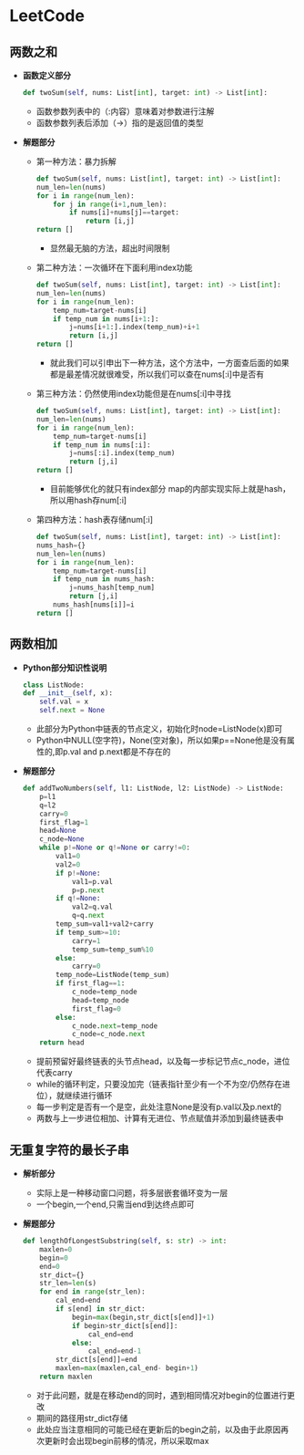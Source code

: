 # LeetCode
## 两数之和
* **函数定义部分**
    
    ```Python
    def twoSum(self, nums: List[int], target: int) -> List[int]:
    ```
    * 函数参数列表中的（:内容）意味着对参数进行注解
    * 函数参数列表后添加（->）指的是返回值的类型

* **解题部分**
    * 第一种方法：暴力拆解

        ```Python
        def twoSum(self, nums: List[int], target: int) -> List[int]:
        num_len=len(nums)
        for i in range(num_len):
            for j in range(i+1,num_len):
                if nums[i]+nums[j]==target:
                    return [i,j]
        return []
        ```
        * 显然最无脑的方法，超出时间限制
    * 第二种方法：一次循环在下面利用index功能

        ```Python
        def twoSum(self, nums: List[int], target: int) -> List[int]:
        num_len=len(nums)
        for i in range(num_len):
            temp_num=target-nums[i]
            if temp_num in nums[i+1:]:
                j=nums[i+1:].index(temp_num)+i+1
                return [i,j]
        return []
        ```
        * 就此我们可以引申出下一种方法，这个方法中，一方面查后面的如果都是最差情况就很难受，所以我们可以查在nums[:i]中是否有
    * 第三种方法：仍然使用index功能但是在nums[:i]中寻找
        
        ```Python
        def twoSum(self, nums: List[int], target: int) -> List[int]:
        num_len=len(nums)
        for i in range(num_len):
            temp_num=target-nums[i]
            if temp_num in nums[:i]:
                j=nums[:i].index(temp_num)
                return [j,i]
        return []
        ```
        * 目前能够优化的就只有index部分 map的内部实现实际上就是hash，所以用hash存num[:i]
    * 第四种方法：hash表存储num[:i]

        ```Python
        def twoSum(self, nums: List[int], target: int) -> List[int]:
        nums_hash={}
        num_len=len(nums)
        for i in range(num_len):
            temp_num=target-nums[i]
            if temp_num in nums_hash:
                j=nums_hash[temp_num]
                return [j,i]
            nums_hash[nums[i]]=i
        return []
        ```
## 两数相加
* **Python部分知识性说明**

    ```Python
    class ListNode:
    def __init__(self, x):
        self.val = x
        self.next = None
    ```
    * 此部分为Python中链表的节点定义，初始化时node=ListNode(x)即可
    * Python中NULL(空字符)，None(空对象)，所以如果p==None他是没有属性的,即p.val and p.next都是不存在的
* **解题部分**

    ```Python
    def addTwoNumbers(self, l1: ListNode, l2: ListNode) -> ListNode:
        p=l1
        q=l2
        carry=0
        first_flag=1
        head=None
        c_node=None
        while p!=None or q!=None or carry!=0:
            val1=0
            val2=0
            if p!=None:
                val1=p.val
                p=p.next
            if q!=None:
                val2=q.val
                q=q.next
            temp_sum=val1+val2+carry
            if temp_sum>=10:
                carry=1
                temp_sum=temp_sum%10
            else:
                carry=0
            temp_node=ListNode(temp_sum)
            if first_flag==1:
                c_node=temp_node
                head=temp_node
                first_flag=0
            else:
                c_node.next=temp_node
                c_node=c_node.next
        return head
    ```
    * 提前预留好最终链表的头节点head，以及每一步标记节点c_node，进位代表carry
    * while的循环判定，只要没加完（链表指针至少有一个不为空/仍然存在进位），就继续进行循环
    * 每一步判定是否有一个是空，此处注意None是没有p.val以及p.next的
    * 两数与上一步进位相加、计算有无进位、节点赋值并添加到最终链表中    
## 无重复字符的最长子串
* **解析部分**
    * 实际上是一种移动窗口问题，将多层嵌套循环变为一层
    * 一个begin,一个end,只需当end到达终点即可
* **解题部分**

    ```Python
    def lengthOfLongestSubstring(self, s: str) -> int:
        maxlen=0
        begin=0
        end=0
        str_dict={}
        str_len=len(s)
        for end in range(str_len):
            cal_end=end
            if s[end] in str_dict:
                begin=max(begin,str_dict[s[end]]+1)
                if begin>str_dict[s[end]]:
                    cal_end=end
                else:
                    cal_end=end-1
            str_dict[s[end]]=end
            maxlen=max(maxlen,cal_end- begin+1)
        return maxlen
    ```
    * 对于此问题，就是在移动end的同时，遇到相同情况对begin的位置进行更改
    * 期间的路径用str_dict存储
    * 此处应当注意相同的可能已经在更新后的begin之前，以及由于此原因再次更新时会出现begin前移的情况，所以采取max

